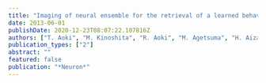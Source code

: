 ```yaml
---
title: "Imaging of neural ensemble for the retrieval of a learned behavioral program"
date: 2013-06-01
publishDate: 2020-12-23T08:07:22.107816Z
authors: ["T. Aoki", "M. Kinoshita", "R. Aoki", "M. Agetsuma", "H. Aizawa", "M. Yamazaki", "M. Takahoko", "R. Amo", "A. Arata", "S. Higashijima", "T. Tsuboi", "H. Okamoto"]
publication_types: ["2"]
abstract: ""
featured: false
publication: "*Neuron*"
---
```


